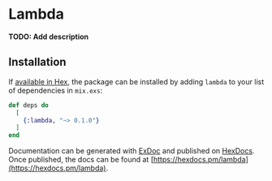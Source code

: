 # Lambda

**TODO: Add description**

## Installation

If [available in Hex](https://hex.pm/docs/publish), the package can be installed
by adding `lambda` to your list of dependencies in `mix.exs`:

```elixir
def deps do
  [
    {:lambda, "~> 0.1.0"}
  ]
end
```

Documentation can be generated with [ExDoc](https://github.com/elixir-lang/ex_doc)
and published on [HexDocs](https://hexdocs.pm). Once published, the docs can
be found at [https://hexdocs.pm/lambda](https://hexdocs.pm/lambda).

